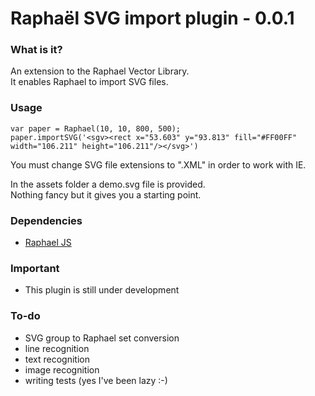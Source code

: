 # Raphaël SVG import plugin - 0.0.1

### What is it?
An extension to the Raphael Vector Library.<br/>
It enables Raphael to import SVG files.

### Usage

    var paper = Raphael(10, 10, 800, 500);
    paper.importSVG('<sgv><rect x="53.603" y="93.813" fill="#FF00FF" width="106.211" height="106.211"/></svg>')

You must change SVG file extensions to ".XML" in order to work with IE.

In the assets folder a demo.svg file is provided.<br/>
Nothing fancy but it gives you a starting point.

### Dependencies
- [Raphael JS](http://raphaeljs.com/)

### Important
- This plugin is still under development


### To-do
- SVG group to Raphael set conversion
- line recognition
- text recognition
- image recognition
- writing tests (yes I've been lazy :-)